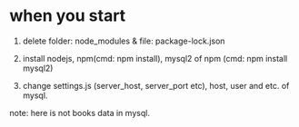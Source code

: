 # when you start

1. delete folder: node_modules & file: package-lock.json

2. install nodejs, npm(cmd: npm install), mysql2 of npm (cmd: npm install mysql2)

3. change settings.js (server_host, server_port etc), host, user and etc. of mysql.

note: here is not books data in mysql.
